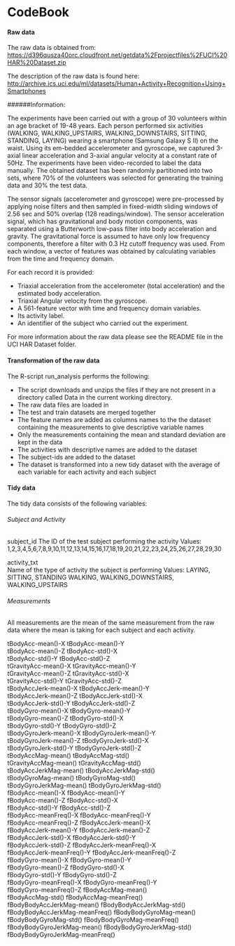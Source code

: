 # CodeBook

#### Raw data

The raw data is obtained from:
https://d396qusza40orc.cloudfront.net/getdata%2Fprojectfiles%2FUCI%20HAR%20Dataset.zip

The description of the raw data is found here: http://archive.ics.uci.edu/ml/datasets/Human+Activity+Recognition+Using+Smartphones

######Information:

The experiments have been carried out with a group of 30 volunteers within an age bracket of 19-48 years. Each person performed six activities (WALKING, WALKING_UPSTAIRS, WALKING_DOWNSTAIRS, SITTING, STANDING, LAYING) wearing a smartphone (Samsung Galaxy S II) on the waist. Using its em-bedded accelerometer and gyroscope, we captured 3-axial linear acceleration and 3-axial angular velocity at a constant rate of 50Hz. The experiments have been video-recorded to label the data manually. The obtained dataset has been randomly partitioned into two sets, where 70% of the volunteers was selected for generating the training data and 30% the test data. 

The sensor signals (accelerometer and gyroscope) were pre-processed by applying noise filters and then sampled in fixed-width sliding windows of 2.56 sec and 50% overlap (128 readings/window). The sensor acceleration signal, which has gravitational and body motion components, was separated using a Butterworth low-pass filter into body acceleration and gravity. The gravitational force is assumed to have only low frequency components, therefore a filter with 0.3 Hz cutoff frequency was used. From each window, a vector of features was obtained by calculating variables from the time and frequency domain.

For each record it is provided:
- Triaxial acceleration from the accelerometer (total acceleration) and the estimated body acceleration.
- Triaxial Angular velocity from the gyroscope. 
- A 561-feature vector with time and frequency domain variables. 
- Its activity label. 
- An identifier of the subject who carried out the experiment.

For more information about the raw data please see the README file in the UCI HAR Dataset folder.

#### Transformation of the raw data
The R-script run_analysis performs the following:

-	The script downloads and unzips the files if they are not present in a directory called Data in the current working directory. 
-	The raw data files are loaded in
-	The test and train datasets are merged together
-	The feature names are added as columns names to the the dataset containing the measurements to give descriptive variable names
-	Only the measurements containing the mean and standard deviation are kept in the data
-	The activities with descriptive names are added to the dataset
-	The subject-ids are added to the dataset
-	The dataset is transformed into a new tidy dataset with the average of each variable for each activity and each subject

#### Tidy data

The tidy data consists of the following variables:

###### Subject and Activity
subject_id 
The ID of the test subject performing the activity
Values: 1,2,3,4,5,6,7,8,9,10,11,12,13,14,15,16,17,18,19,20,21,22,23,24,25,26,27,28,29,30

activity_txt       
Name of the type of activity the subject is performing
Values: LAYING, SITTING, STANDING WALKING, WALKING_DOWNSTAIRS, WALKING_UPSTAIRS

###### Measurements

All measurements are the mean of the same measurement from the raw data where the mean is taking for each subject and each activity.

tBodyAcc-mean()-X
tBodyAcc-mean()-Y              
tBodyAcc-mean()-Z
tBodyAcc-std()-X               
tBodyAcc-std()-Y
tBodyAcc-std()-Z               
tGravityAcc-mean()-X
tGravityAcc-mean()-Y           
tGravityAcc-mean()-Z
tGravityAcc-std()-X            
tGravityAcc-std()-Y
tGravityAcc-std()-Z            
tBodyAccJerk-mean()-X
tBodyAccJerk-mean()-Y          
tBodyAccJerk-mean()-Z
tBodyAccJerk-std()-X           
tBodyAccJerk-std()-Y
tBodyAccJerk-std()-Z           
tBodyGyro-mean()-X
tBodyGyro-mean()-Y             
tBodyGyro-mean()-Z
tBodyGyro-std()-X              
tBodyGyro-std()-Y
tBodyGyro-std()-Z              
tBodyGyroJerk-mean()-X
tBodyGyroJerk-mean()-Y         
tBodyGyroJerk-mean()-Z
tBodyGyroJerk-std()-X          
tBodyGyroJerk-std()-Y
tBodyGyroJerk-std()-Z          
tBodyAccMag-mean()
tBodyAccMag-std()              
tGravityAccMag-mean()
tGravityAccMag-std()           
tBodyAccJerkMag-mean()
tBodyAccJerkMag-std()          
tBodyGyroMag-mean()
tBodyGyroMag-std()             
tBodyGyroJerkMag-mean()
tBodyGyroJerkMag-std()         
fBodyAcc-mean()-X
fBodyAcc-mean()-Y              
fBodyAcc-mean()-Z
fBodyAcc-std()-X               
fBodyAcc-std()-Y
fBodyAcc-std()-Z               
fBodyAcc-meanFreq()-X
fBodyAcc-meanFreq()-Y          
fBodyAcc-meanFreq()-Z
fBodyAccJerk-mean()-X          
fBodyAccJerk-mean()-Y
fBodyAccJerk-mean()-Z          
fBodyAccJerk-std()-X
fBodyAccJerk-std()-Y           
fBodyAccJerk-std()-Z
fBodyAccJerk-meanFreq()-X      
fBodyAccJerk-meanFreq()-Y
fBodyAccJerk-meanFreq()-Z      
fBodyGyro-mean()-X
fBodyGyro-mean()-Y             
fBodyGyro-mean()-Z
fBodyGyro-std()-X              
fBodyGyro-std()-Y
fBodyGyro-std()-Z              
fBodyGyro-meanFreq()-X
fBodyGyro-meanFreq()-Y         
fBodyGyro-meanFreq()-Z
fBodyAccMag-mean()             
fBodyAccMag-std()
fBodyAccMag-meanFreq()         
fBodyBodyAccJerkMag-mean()
fBodyBodyAccJerkMag-std()      
fBodyBodyAccJerkMag-meanFreq()
fBodyBodyGyroMag-mean()        
fBodyBodyGyroMag-std()
fBodyBodyGyroMag-meanFreq()    
fBodyBodyGyroJerkMag-mean()
fBodyBodyGyroJerkMag-std()     
fBodyBodyGyroJerkMag-meanFreq()
